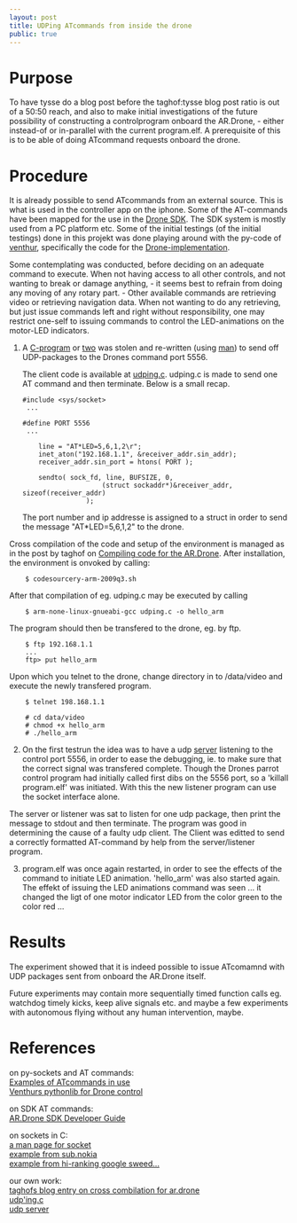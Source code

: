 ```yaml
---
layout: post
title: UDPing ATcommands from inside the drone
public: true
---
```



Purpose
=======
To have tysse do a blog post before the taghof:tysse blog post ratio is out of a 50:50 reach, and also to make initial investigations of the future possibility of constructing a controlprogram onboard the AR.Drone, - either instead-of or in-parallel with the current program.elf. A prerequisite of this is to be able of doing ATcommand requests onboard the drone.

Procedure
=========
It is already possible to send ATcommands from an external source. This is what is used in the controller app on the iphone. Some of the AT-commands have been mapped for the use in the [Drone SDK][6]. The SDK system is mostly used from a PC platform etc. Some of the initial testings (of the initial testings) done in this projekt was done playing around with the py-code of [venthur][1], specifically the code for the [Drone-implementation][2].   

Some contemplating was conducted, before deciding on an adequate command to execute. When not having access to all other controls, and not wanting to break or damage anything, - it seems best to refrain from doing any moving of any rotary part. - Other available commands are retrieving video or retrieving navigation data. When not wanting to do any retrieving, but just issue commands left and right without responsibility, one may restrict one-self to issuing commands to control the LED-animations on the motor-LED indicators.   

1.	A [C-program][3] or [two][4] was stolen and re-written (using [man][5]) to send off UDP-packages to the Drones command port 5556.   

	The client code is available at [udping.c][01]. udping.c is made to send one AT command and then terminate. Below is a small recap.

		#include <sys/socket>
		 ...

		#define PORT 5556
		 ...

			line = "AT*LED=5,6,1,2\r";
			inet_aton("192.168.1.1", &receiver_addr.sin_addr);
			receiver_addr.sin_port = htons( PORT );

			sendto( sock_fd, line, BUFSIZE, 0,
							(struct sockaddr*)&receiver_addr, sizeof(receiver_addr)
						);   
   
	The port number and ip addresse is assigned to a struct in order to send the message "AT*LED=5,6,1,2" to the drone.   

Cross compilation of the code and setup of the environment is managed as in the post by taghof on [Compiling code for the AR.Drone][7].
After installation, the environment is onvoked by calling:

		$ codesourcery-arm-2009q3.sh   
   

After that compilation of eg. udping.c may be executed by calling

		$ arm-none-linux-gnueabi-gcc udping.c -o hello_arm   
   

The program should then be transfered to the drone, eg. by ftp.

		$ ftp 192.168.1.1
		...
		ftp> put hello_arm   
   

Upon which you telnet to the drone, change directory in to /data/video and execute the newly transfered program.

		$ telnet 198.168.1.1

		# cd data/video
		# chmod +x hello_arm
		# ./hello_arm   
   

2.	On the first testrun the idea was to have a udp [server][02] listening to the control port 5556, in order to ease the debugging, ie. to make sure that the correct signal was transfered complete.
Though the Drones parrot control program had initially called first dibs on the 5556 port, so a 'killall program.elf' was initiated. With this the new listener program can use the socket interface alone.   

The server or listener was sat to listen for one udp package, then print the message to stdout and then terminate. The program was good in determining the cause of a faulty udp client. The Client was editted to send a correctly formatted AT-command by help from the server/listener program.   

3.	program.elf was once again restarted, in order to see the effects of the command to initiate LED animation. 'hello_arm' was also started again. The effekt of issuing the LED animations command was seen ... it changed the ligt of one motor indicator LED from the color green to the color red ...   


Results
=======
The experiment showed that it is indeed possible to issue ATcomamnd with UDP packages sent from onboard the AR.Drone itself.   

Future experiments may contain more sequentially timed function calls eg. watchdog timely kicks, keep alive signals etc. and maybe a few experiments with autonomous flying without any human intervention, maybe.


References
==========
on py-sockets and AT commands:   
[Examples of ATcommands in use][2]   
[Venthurs pythonlib for Drone control][1]   

on SDK AT commands:   
[AR.Drone SDK Developer Guide][6]   

on sockets in C:   
[a man page for socket][5]   
[example from sub.nokia][3]   
[example from hi-ranking google sweed...][4]   

our own work:   
[taghofs blog entry on cross combilation for ar.drone][7]   
[udp'ing.c][01]   
[udp server][02]   

<!-- references -->
[1]: https://github.com/venthur/python-ardrone "python-ardrone"
[2]: https://github.com/venthur/python-ardrone/blob/master/libardrone.py "python code for sending commands to the AR.Drone"

[5]: http://www.freebsd.org/cgi/man.cgi?query=socket&apropos=0&sektion=0&manpath=FreeBSD+9.0-RELEASE&arch=default&format=html
[3]: http://www.developer.nokia.com/Community/Wiki/Open_C_Sockets:_send,_sendto,_sendmsg_methods "udp sendto.c"
[4]: http://www.abc.se/~m6695/udp.html "udp programII"
[6]: http://abstract.cs.washington.edu/~shwetak/classes/ee472/notes/ARDrone_SDK_1_6_Developer_Guide.pdf "AR.Drone SDK Developer Guide"
[7]: http://taghof.github.com/Navigation-for-Robots-with-WIFI-and-CV/blog/2012/01/13/Compiling-Code-For-The-ARDrone/ "cross combilation"

<!-- downloads -->
[01]: /Navigation-for-Robots-with-WIFI-and-CV/downloads/udp_onboard/udping.c "hello world of udp on ARDrone LED"
[02]: http://cs.au.dk/~tysse/speciale/ciaoserver.c

